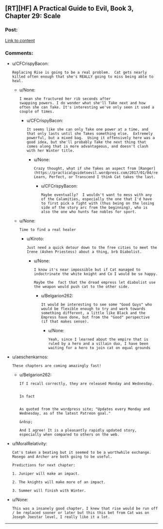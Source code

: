 ## [RT][HF] A Practical Guide to Evil, Book 3, Chapter 29: Scale

### Post:

[Link to content](https://practicalguidetoevil.wordpress.com/2017/09/06/chapter-29-scale/)

### Comments:

- u/CFCrispyBacon:
  ```
  Replacing Rise is going to be a real problem.  Cat gets nearly killed often enough that she's REALLY going to miss being able to heal.
  ```

  - u/None:
    ```
    I mean she fractured her rib seconds after 
    swapping powers. I do wonder what she'll Take next and how often she can Take. It's interesting we've only seen it used a couple of times.
    ```

    - u/CFCrispyBacon:
      ```
      It seems like she can only Take one power at a time, and that only lasts until she Takes something else.  Extremely powerful, but a mixed bag.  Using it offensively here was a good idea, but she'll probably Take the next thing that comes along that is more advantageous, and doesn't clash with her Winter title.
      ```

      - u/None:
        ```
        Crazy thought, what if she Takes an aspect from [Ranger](https://practicalguidetoevil.wordpress.com/2017/01/04/regard/). Learn, Perfect, or Transcend I think Cat takes the last.
        ```

        - u/CFCrispyBacon:
          ```
          Maybe eventually?  I wouldn't want to mess with any of the Calamities, especially the one that I'd have to first pick a fight with (thus being on the losing side of the story arc from the beginning), who is also the one who hunts fae nobles for sport.
          ```

  - u/None:
    ```
    Time to find a real healer
    ```

    - u/Kiroto:
      ```
      Just need a quick detour down to the free cities to meet the Irene (Ashen Priestess) about a thing, brb Diabolist.
      ```

      - u/None:
        ```
        I know it's near impossible but if Cat managed to indoctrinate the white knight and Co I would be so happy.

        Maybe the  fact that the dread empress let diabolist use the weapon would push cat to the other side.
        ```

        - u/Belgarion262:
          ```
          It would be interesting to see some "Good Guys" who would be flexible enough to try and work towards something different, a little like Black and the Empress have done, but from the "Good" perspective (if that makes sense).
          ```

          - u/None:
            ```
            Yeah, since I learned about the empire that is ruled by a hero and a villain duo, I have been waiting for a hero to join cat on equal grounds
            ```

- u/aeschenkarnos:
  ```
  These chapters are coming amazingly fast!
  ```

  - u/Belgarion262:
    ```
    If I recall correctly, they are released Monday and Wednesday.


    In fact


    As quoted from the wordpress site; "Updates every Monday and Wednesday, as of the latest Patreon goal."

    &nbsp;

    And I agree! It is a pleasantly rapidly updated story, especially when compared to others on the web.
    ```

- u/MoralRelativity:
  ```
  Cat's taken a beating but it seemed to be a worthwhile exchange. Masego and Archer are both going to be useful.

  Predictions for next chapter:

  1. Juniper will make an impact.

  2. The knights will make more of an impact.

  3. Summer will finish with Winter.
  ```

- u/None:
  ```
  This was a insanely good chapter, I knew that rise would be run off / be replaced sooner or later but this this bet from Cat was on Joseph Joestar level, I really like it a lot.
  ```

---

